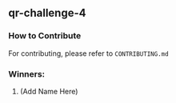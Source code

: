 ## qr-challenge-4
### How to Contribute
For contributing, please refer to ```CONTRIBUTING.md```

### Winners:
1. (Add Name Here)
